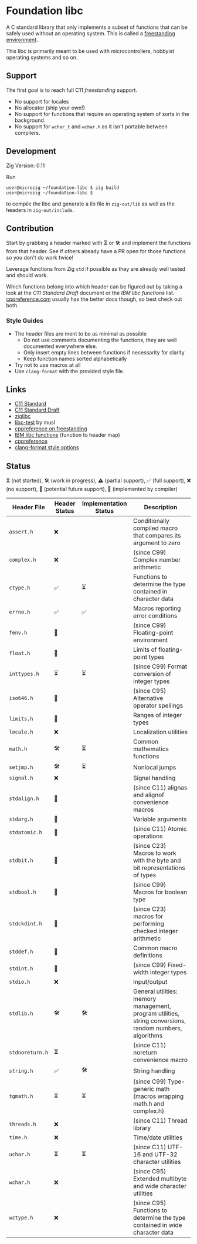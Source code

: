 # Foundation libc

A C standard library that only implements a subset of functions that can be safely used without an operating system.
This is called a [freestanding environment](https://en.cppreference.com/w/cpp/freestanding).

This libc is primarily meant to be used with microcontrollers, hobbyist operating systems and so on.

## Support

The first goal is to reach full C11 *freestanding* support.

- No support for locales
- No allocator (ship your own!)
- No support for functions that require an operating system of sorts in the background.
- No support for `wchar_t` and `wchar.h` as it isn't portable between compilers.

## Development

Zig Version: 0.11


Run
```sh-session
user@microzig ~/foundation-libc $ zig build
user@microzig ~/foundation-libc $ 
```

to compile the libc and generate a lib file in `zig-out/lib` as well as the headers in `zig-out/include`.

## Contribution

Start by grabbing a header marked with ⏳ or 🛠 and implement the functions from that header. See if others already have a PR open for those functions so you don't do work twice!

Leverage functions from Zig `std` if possible as they are already well tested and should work.

Which functions belong into which header can be figured out by taking a look at the *C11 Standard Draft* document or the *IBM libc functions* list. [cppreference.com](https://en.cppreference.com/w/c) usually has the better docs though, so best check out both.

### Style Guides

- The header files are ment to be as minimal as possible
  - Do not use comments documenting the functions, they are well documented everywhere else.
  - Only insert empty lines between functions if necessarity for clarity
  - Keep function names sorted alphabetically
- Try not to use macros at all
- Use `clang-format` with the provided style file.


## Links

- [C11 Standard](https://www.iso.org/standard/57853.html)
- [C11 Standard Draft](https://www.open-std.org/jtc1/sc22/wg14/www/docs/n1548.pdf)
- [ziglibc](https://github.com/marler8997/ziglibc) 
- [libc-test](https://wiki.musl-libc.org/libc-test.html) by musl
- [cppreference on freestanding](https://en.cppreference.com/w/cpp/freestanding)
- [IBM libc functions](https://www.ibm.com/docs/en/i/7.5?topic=extensions-standard-c-library-functions-table-by-name) (function to header map)
- [cppreference](https://en.cppreference.com/w/c)
- [clang-format style options](https://releases.llvm.org/16.0.0/tools/clang/docs/ClangFormatStyleOptions.html)

## Status

⏳ (not started), 🛠 (work in progress), ⚠️ (partial support), ✅ (full support), ❌ (no support), 🔮 (potential future support), 🔀 (implemented by compiler)

| Header File     | Header Status | Implementation Status | Description                                                                                             |
| --------------- | ------------- | --------------------- | ------------------------------------------------------------------------------------------------------- |
| `assert.h`      | ❌             |                       | Conditionally compiled macro that compares its argument to zero                                         |
| `complex.h`     | ❌             |                       | (since C99) Complex number arithmetic                                                                   |
| `ctype.h`       | ✅             | ⏳                     | Functions to determine the type contained in character data                                             |
| `errno.h`       | ✅             | ✅                     | Macros reporting error conditions                                                                       |
| `fenv.h`        | 🔮             |                       | (since C99) Floating-point environment                                                                  |
| `float.h`       | 🔀             |                       | Limits of floating-point types                                                                          |
| `inttypes.h`    | ⏳             | ⏳                     | (since C99) Format conversion of integer types                                                          |
| `iso646.h`      | 🔀             |                       | (since C95) Alternative operator spellings                                                              |
| `limits.h`      | 🔀             |                       | Ranges of integer types                                                                                 |
| `locale.h`      | ❌             |                       | Localization utilities                                                                                  |
| `math.h`        | 🛠             | ⏳                     | Common mathematics functions                                                                            |
| `setjmp.h`      | 🛠             | ⏳                     | Nonlocal jumps                                                                                          |
| `signal.h`      | ❌             |                       | Signal handling                                                                                         |
| `stdalign.h`    | 🔀             |                       | (since C11) alignas and alignof convenience macros                                                      |
| `stdarg.h`      | 🔀             |                       | Variable arguments                                                                                      |
| `stdatomic.h`   | 🔮             |                       | (since C11) Atomic operations                                                                           |
| `stdbit.h`      | 🔮             |                       | (since C23) Macros to work with the byte and bit representations of types                               |
| `stdbool.h`     | 🔀             |                       | (since C99) Macros for boolean type                                                                     |
| `stdckdint.h`   | 🔮             |                       | (since C23) macros for performing checked integer arithmetic                                            |
| `stddef.h`      | 🔀             |                       | Common macro definitions                                                                                |
| `stdint.h`      | 🔀             |                       | (since C99) Fixed-width integer types                                                                   |
| `stdio.h`       | ❌             |                       | Input/output                                                                                            |
| `stdlib.h`      | 🛠             | 🛠                     | General utilities: memory management, program utilities, string conversions, random numbers, algorithms |
| `stdnoreturn.h` | ⏳             |                       | (since C11) noreturn convenience macro                                                                  |
| `string.h`      | ✅             | 🛠                     | String handling                                                                                         |
| `tgmath.h`      | ⏳             | ⏳                     | (since C99) Type-generic math (macros wrapping math.h and complex.h)                                    |
| `threads.h`     | ❌             |                       | (since C11) Thread library                                                                              |
| `time.h`        | ❌             |                       | Time/date utilities                                                                                     |
| `uchar.h`       | ⏳             | ⏳                     | (since C11) UTF-16 and UTF-32 character utilities                                                       |
| `wchar.h`       | ❌             |                       | (since C95) Extended multibyte and wide character utilities                                             |
| `wctype.h`      | ❌             |                       | (since C95) Functions to determine the type contained in wide character data                            |


